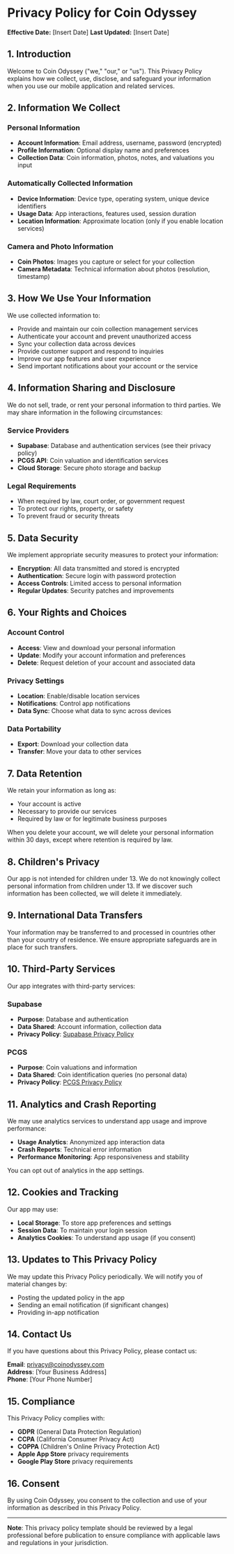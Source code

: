 # Privacy Policy for Coin Odyssey

**Effective Date:** [Insert Date]
**Last Updated:** [Insert Date]

## 1. Introduction

Welcome to Coin Odyssey ("we," "our," or "us"). This Privacy Policy explains how we collect, use, disclose, and safeguard your information when you use our mobile application and related services.

## 2. Information We Collect

### Personal Information
- **Account Information**: Email address, username, password (encrypted)
- **Profile Information**: Optional display name and preferences
- **Collection Data**: Coin information, photos, notes, and valuations you input

### Automatically Collected Information
- **Device Information**: Device type, operating system, unique device identifiers
- **Usage Data**: App interactions, features used, session duration
- **Location Information**: Approximate location (only if you enable location services)

### Camera and Photo Information
- **Coin Photos**: Images you capture or select for your collection
- **Camera Metadata**: Technical information about photos (resolution, timestamp)

## 3. How We Use Your Information

We use collected information to:
- Provide and maintain our coin collection management services
- Authenticate your account and prevent unauthorized access
- Sync your collection data across devices
- Provide customer support and respond to inquiries
- Improve our app features and user experience
- Send important notifications about your account or the service

## 4. Information Sharing and Disclosure

We do not sell, trade, or rent your personal information to third parties. We may share information in the following circumstances:

### Service Providers
- **Supabase**: Database and authentication services (see their privacy policy)
- **PCGS API**: Coin valuation and identification services
- **Cloud Storage**: Secure photo storage and backup

### Legal Requirements
- When required by law, court order, or government request
- To protect our rights, property, or safety
- To prevent fraud or security threats

## 5. Data Security

We implement appropriate security measures to protect your information:
- **Encryption**: All data transmitted and stored is encrypted
- **Authentication**: Secure login with password protection
- **Access Controls**: Limited access to personal information
- **Regular Updates**: Security patches and improvements

## 6. Your Rights and Choices

### Account Control
- **Access**: View and download your personal information
- **Update**: Modify your account information and preferences
- **Delete**: Request deletion of your account and associated data

### Privacy Settings
- **Location**: Enable/disable location services
- **Notifications**: Control app notifications
- **Data Sync**: Choose what data to sync across devices

### Data Portability
- **Export**: Download your collection data
- **Transfer**: Move your data to other services

## 7. Data Retention

We retain your information as long as:
- Your account is active
- Necessary to provide our services
- Required by law or for legitimate business purposes

When you delete your account, we will delete your personal information within 30 days, except where retention is required by law.

## 8. Children's Privacy

Our app is not intended for children under 13. We do not knowingly collect personal information from children under 13. If we discover such information has been collected, we will delete it immediately.

## 9. International Data Transfers

Your information may be transferred to and processed in countries other than your country of residence. We ensure appropriate safeguards are in place for such transfers.

## 10. Third-Party Services

Our app integrates with third-party services:

### Supabase
- **Purpose**: Database and authentication
- **Data Shared**: Account information, collection data
- **Privacy Policy**: [Supabase Privacy Policy](https://supabase.com/privacy)

### PCGS
- **Purpose**: Coin valuations and information
- **Data Shared**: Coin identification queries (no personal data)
- **Privacy Policy**: [PCGS Privacy Policy](https://www.pcgs.com/privacy)

## 11. Analytics and Crash Reporting

We may use analytics services to understand app usage and improve performance:
- **Usage Analytics**: Anonymized app interaction data
- **Crash Reports**: Technical error information
- **Performance Monitoring**: App responsiveness and stability

You can opt out of analytics in the app settings.

## 12. Cookies and Tracking

Our app may use:
- **Local Storage**: To store app preferences and settings
- **Session Data**: To maintain your login session
- **Analytics Cookies**: To understand app usage (if you consent)

## 13. Updates to This Privacy Policy

We may update this Privacy Policy periodically. We will notify you of material changes by:
- Posting the updated policy in the app
- Sending an email notification (if significant changes)
- Providing in-app notification

## 14. Contact Us

If you have questions about this Privacy Policy, please contact us:

**Email**: privacy@coinodyssey.com  
**Address**: [Your Business Address]  
**Phone**: [Your Phone Number]

## 15. Compliance

This Privacy Policy complies with:
- **GDPR** (General Data Protection Regulation)
- **CCPA** (California Consumer Privacy Act)
- **COPPA** (Children's Online Privacy Protection Act)
- **Apple App Store** privacy requirements
- **Google Play Store** privacy requirements

## 16. Consent

By using Coin Odyssey, you consent to the collection and use of your information as described in this Privacy Policy.

---

**Note**: This privacy policy template should be reviewed by a legal professional before publication to ensure compliance with applicable laws and regulations in your jurisdiction.